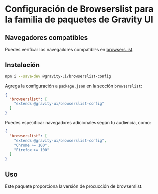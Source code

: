 # Configuración de Browserslist para la familia de paquetes de Gravity UI

## Navegadores compatibles

Puedes verificar los navegadores compatibles en [browsersl.ist](https://browsersl.ist/#q=last%202%20major%20versions%20and%20last%202%20years%20and%20fully%20supports%20es6%20and%20%3E%200.05%25%0Anot%20dead%0Anot%20op_mini%20all%0Anot%20and_qq%20%3E%200%0Anot%20and_uc%20%3E%200%0AFirefox%20ESR%0AChrome%20%3E%200%20and%20last%202%20years%20and%20%3E%200.05%25%0ASafari%20%3E%200%20and%20last%202%20years%20and%20%3E%200.05%25%0AFirefox%20%3E%200%20and%20last%202%20years%20and%20%3E%200.01%25).

## Instalación

```bash
npm i --save-dev @gravity-ui/browserslist-config
```

Agrega la configuración a `package.json` en la sección `browserslist`:

```json
{
  "browserslist": [
    "extends @gravity-ui/browserslist-config"
  ]
}
```

Puedes especificar navegadores adicionales según tu audiencia, como:

```json
{
  "browserslist": [
    "extends @gravity-ui/browserslist-config",
    "Chrome >= 100",
    "Firefox >= 100"
  ]
}
```

## Uso

Este paquete proporciona la versión de producción de browserslist.